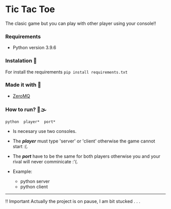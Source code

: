 # Tic Tac Toe
The clasic game but you can play with other player using your console!!

### Requirements
 - Python version 3.9.6

### Instalation 🔧
For install the requirements
```pip install requirements.txt```

### Made it with 🔨
 - [ZeroMQ](https://zeromq.org/languages/python/)

### How to run? 🚗🌫
 ```python  player*  port* ```
 
 + Is necesary use two consoles.
 + The ***player*** must type 'server' or 'client' otherwise the game cannot start :(.
 + The ***port*** have to be the same for both players otherwise you and your rival will never comminicate :'(.

 + Example: 
   - python server
   - python client



---
‼ Important
 Actually the project is on pause, I am bit stucked . . .
